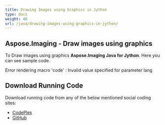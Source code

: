 ```yaml
---
title: Drawing Images using Graphics in Jython
type: docs
weight: 40
url: /java/drawing-images-using-graphics-in-jython/
---
```


## **Aspose.Imaging - Draw images using graphics**
To Draw images using graphics **Aspose.Imaging Java for Jython**. Here you can see sample code.

Error rendering macro 'code' : Invalid value specified for parameter lang
## **Download Running Code**
Download running code from any of the below mentioned social coding sites:

- [CodePlex](https://archive.codeplex.com/?p=asposewordsjavajython)
- [GitHub](https://github.com/aspose-words/Aspose.Words-for-Java/releases/tag/Aspose.Words_Java_for_Jython-v1.0.0)
